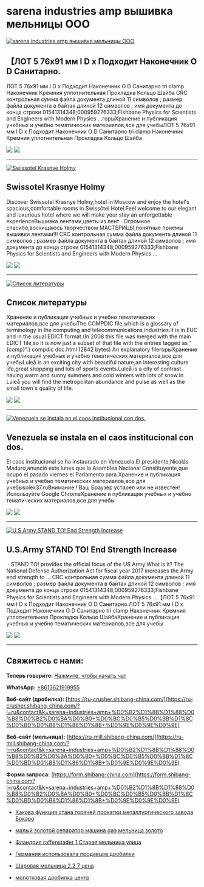 # sarena industries amp вышивка мельницы ООО

<a href="https://swt.shibang-china.com/?l=ru&img&k=sarena+industries+amp+%D0%B2%D1%8B%D1%88%D0%B8%D0%B2%D0%BA%D0%B0+%D0%BC%D0%B5%D0%BB%D1%8C%D0%BD%D0%B8%D1%86%D1%8B+%D0%9E%D0%9E%D0%9E" target="_blank">![sarena industries amp вышивка мельницы ООО](http://static.shibang-china.com/all-800x300/284.jpg)</a>

## 【ЛОТ 5 76x91 мм I D х Подходит Наконечник O D Санитарно.
ЛОТ 5 76x91 мм I D х Подходит Наконечник O D Санитарно tri clamp Наконечник Кремния уплотнительная Прокладка Кольцо Шайба CRC контрольная сумма файла документа длиной 11 символов ; размер файла документа в байтах длиной 12 символов ; имя документа до конца строки 01541314348;000959276333;Fishbane Physics for Scientists and Engineers with Modern Physics …горыХранение и публикация учебных и учебно тематических материалов,все для учебыЛОТ 5 76x91 мм I D х Подходит Наконечник O D Санитарно tri clamp Наконечник Кремния уплотнительная Прокладка Кольцо Шайба


<a href="https://whatsapp.shibangsoft.com/WhatsApp.php" target="_blank" title="WhatsApp">![](http://static.shibang-china.com/icon/whatsapp.png)</a> <a href="https://swt.shibang-china.com/?l=ru&icon&k=sarena+industries+amp+%D0%B2%D1%8B%D1%88%D0%B8%D0%B2%D0%BA%D0%B0+%D0%BC%D0%B5%D0%BB%D1%8C%D0%BD%D0%B8%D1%86%D1%8B+%D0%9E%D0%9E%D0%9E" target="_blank">![](http://static.shibang-china.com/icon/chat-ru.png)</a>

---

<a href="https://swt.shibang-china.com/?l=ru&img&k=sarena+industries+amp+%D0%B2%D1%8B%D1%88%D0%B8%D0%B2%D0%BA%D0%B0+%D0%BC%D0%B5%D0%BB%D1%8C%D0%BD%D0%B8%D1%86%D1%8B+%D0%9E%D0%9E%D0%9E" target="_blank">![Swissotel Krasnye Holmy](http://static.shibang-china.com/all-800x300/265.jpg)</a>

## Swissotel Krasnye Holmy
Discover Swissotel Krasnye Holmy,hotel in Moscow and enjoy the hotel's spacious,comfortable rooms in Swiss&#244;tel Hotel.Feel welcome to our elegant and luxurious hotel where we will make your stay an unforgettable experienceВышивка лентами,цветы из лент&nbsp;&#0183;&#32;Огромное спасибо,восхищаюсь творчеством МАСТЕРИЦЫ,понятные приемы вышивки лентами!!! CRC контрольная сумма файла документа длиной 11 символов ; размер файла документа в байтах длиной 12 символов ; имя документа до конца строки 01541314348;000959276333;Fishbane Physics for Scientists and Engineers with Modern Physics …


<a href="https://whatsapp.shibangsoft.com/WhatsApp.php" target="_blank" title="WhatsApp">![](http://static.shibang-china.com/icon/whatsapp.png)</a> <a href="https://swt.shibang-china.com/?l=ru&icon&k=sarena+industries+amp+%D0%B2%D1%8B%D1%88%D0%B8%D0%B2%D0%BA%D0%B0+%D0%BC%D0%B5%D0%BB%D1%8C%D0%BD%D0%B8%D1%86%D1%8B+%D0%9E%D0%9E%D0%9E" target="_blank">![](http://static.shibang-china.com/icon/chat-ru.png)</a>

---

<a href="https://swt.shibang-china.com/?l=ru&img&k=sarena+industries+amp+%D0%B2%D1%8B%D1%88%D0%B8%D0%B2%D0%BA%D0%B0+%D0%BC%D0%B5%D0%BB%D1%8C%D0%BD%D0%B8%D1%86%D1%8B+%D0%9E%D0%9E%D0%9E" target="_blank">![Список литературы](http://static.shibang-china.com/all-800x300/253.jpg)</a>

## Список литературы
Хранение и публикация учебных и учебно тематических материалов,все для учебыThe COMPDIC file,which is a glossary of terminology in the computing and telecommunications industries.It is in EUC and in the usual EDICT format.(In 2008 this file was merged with the main EDICT file,so it is now just a subset of that file with the entries tagged as &quot;{comp}&quot;.) compdic doc.html (2842 bytes) An explanatory fileгорыХранение и публикация учебных и учебно тематических материалов,все для учебыLule&#229; is an exciting city with beautiful nature,an interesting culture life,great shopping and lots of sports events.Lule&#229; is a city of contrast having warm and sunny summers and cold winters with lots of snow.In Lule&#229; you will find the metropolitan abundance and pulse as well as the small town&#180;s quality of life.


<a href="https://whatsapp.shibangsoft.com/WhatsApp.php" target="_blank" title="WhatsApp">![](http://static.shibang-china.com/icon/whatsapp.png)</a> <a href="https://swt.shibang-china.com/?l=ru&icon&k=sarena+industries+amp+%D0%B2%D1%8B%D1%88%D0%B8%D0%B2%D0%BA%D0%B0+%D0%BC%D0%B5%D0%BB%D1%8C%D0%BD%D0%B8%D1%86%D1%8B+%D0%9E%D0%9E%D0%9E" target="_blank">![](http://static.shibang-china.com/icon/chat-ru.png)</a>

---

<a href="https://swt.shibang-china.com/?l=ru&img&k=sarena+industries+amp+%D0%B2%D1%8B%D1%88%D0%B8%D0%B2%D0%BA%D0%B0+%D0%BC%D0%B5%D0%BB%D1%8C%D0%BD%D0%B8%D1%86%D1%8B+%D0%9E%D0%9E%D0%9E" target="_blank">![Venezuela se instala en el caos institucional con dos.](http://static.shibang-china.com/all-800x300/1143.jpg)</a>

## Venezuela se instala en el caos institucional con dos.
El caos institucional se ha instaurado en Venezuela.El presidente,Nicol&#225;s Maduro,anunci&#243; este lunes que la Asamblea Nacional Constituyente,que ocup&#243; el pasado viernes el Parlamento para.Хранение и публикация учебных и учебно тематических материалов,все для учебыsolex37.ruВнимание ! Ваш Браузер устарел или не известен! Используйте Google ChromeХранение и публикация учебных и учебно тематических материалов,все для учебы


<a href="https://whatsapp.shibangsoft.com/WhatsApp.php" target="_blank" title="WhatsApp">![](http://static.shibang-china.com/icon/whatsapp.png)</a> <a href="https://swt.shibang-china.com/?l=ru&icon&k=sarena+industries+amp+%D0%B2%D1%8B%D1%88%D0%B8%D0%B2%D0%BA%D0%B0+%D0%BC%D0%B5%D0%BB%D1%8C%D0%BD%D0%B8%D1%86%D1%8B+%D0%9E%D0%9E%D0%9E" target="_blank">![](http://static.shibang-china.com/icon/chat-ru.png)</a>

---

<a href="https://swt.shibang-china.com/?l=ru&img&k=sarena+industries+amp+%D0%B2%D1%8B%D1%88%D0%B8%D0%B2%D0%BA%D0%B0+%D0%BC%D0%B5%D0%BB%D1%8C%D0%BD%D0%B8%D1%86%D1%8B+%D0%9E%D0%9E%D0%9E" target="_blank">![U.S.Army STAND TO! End Strength Increase](http://static.shibang-china.com/all-800x300/1211.jpg)</a>

## U.S.Army STAND TO! End Strength Increase
&nbsp;&#0183;&#32;STAND TO! provides the official focus of the US Army.What is it? The National Defense Authorization Act for fiscal year 2017 increases the Army end strength to … CRC контрольная сумма файла документа длиной 11 символов ; размер файла документа в байтах длиной 12 символов ; имя документа до конца строки 01541314348;000959276333;Fishbane Physics for Scientists and Engineers with Modern Physics …【ЛОТ 5 76x91 мм I D х Подходит Наконечник O D Санитарно.ЛОТ 5 76x91 мм I D х Подходит Наконечник O D Санитарно tri clamp Наконечник Кремния уплотнительная Прокладка Кольцо ШайбаХранение и публикация учебных и учебно тематических материалов,все для учебы


<a href="https://whatsapp.shibangsoft.com/WhatsApp.php" target="_blank" title="WhatsApp">![](http://static.shibang-china.com/icon/whatsapp.png)</a> <a href="https://swt.shibang-china.com/?l=ru&icon&k=sarena+industries+amp+%D0%B2%D1%8B%D1%88%D0%B8%D0%B2%D0%BA%D0%B0+%D0%BC%D0%B5%D0%BB%D1%8C%D0%BD%D0%B8%D1%86%D1%8B+%D0%9E%D0%9E%D0%9E" target="_blank">![](http://static.shibang-china.com/icon/chat-ru.png)</a>

---
## Свяжитесь с нами:

**Теперь говорите:** [Нажмите, чтобы начать чат](https://swt.shibang-china.com?l=ru&contact&k=sarena+industries+amp+%D0%B2%D1%8B%D1%88%D0%B8%D0%B2%D0%BA%D0%B0+%D0%BC%D0%B5%D0%BB%D1%8C%D0%BD%D0%B8%D1%86%D1%8B+%D0%9E%D0%9E%D0%9E)

**WhatsApp:**  [+8613621919955](https://whatsapp.shibangsoft.com/WhatsApp.php)

**Веб-сайт (дробилка):** [https://ru-crusher.shibang-china.com/](https://ru-crusher.shibang-china.com/?l=ru&contact&k=sarena+industries+amp+%D0%B2%D1%8B%D1%88%D0%B8%D0%B2%D0%BA%D0%B0+%D0%BC%D0%B5%D0%BB%D1%8C%D0%BD%D0%B8%D1%86%D1%8B+%D0%9E%D0%9E%D0%9E)

**Веб-сайт (мельница):** [https://ru-mill.shibang-china.com/](https://ru-mill.shibang-china.com/?l=ru&contact&k=sarena+industries+amp+%D0%B2%D1%8B%D1%88%D0%B8%D0%B2%D0%BA%D0%B0+%D0%BC%D0%B5%D0%BB%D1%8C%D0%BD%D0%B8%D1%86%D1%8B+%D0%9E%D0%9E%D0%9E)

**Форма запроса:** [https://form.shibang-china.com](https://form.shibang-china.com?l=ru&contact&k=sarena+industries+amp+%D0%B2%D1%8B%D1%88%D0%B8%D0%B2%D0%BA%D0%B0+%D0%BC%D0%B5%D0%BB%D1%8C%D0%BD%D0%B8%D1%86%D1%8B+%D0%9E%D0%9E%D0%9E)

* [Какова функция стана горячей прокатки металлургического завода Бокаро](../123/%D0%9A%D0%B0%D0%BA%D0%BE%D0%B2%D0%B0%20%D1%84%D1%83%D0%BD%D0%BA%D1%86%D0%B8%D1%8F%20%D1%81%D1%82%D0%B0%D0%BD%D0%B0%20%D0%B3%D0%BE%D1%80%D1%8F%D1%87%D0%B5%D0%B9%20%D0%BF%D1%80%D0%BE%D0%BA%D0%B0%D1%82%D0%BA%D0%B8%20%D0%BC%D0%B5%D1%82%D0%B0%D0%BB%D0%BB%D1%83%D1%80%D0%B3%D0%B8%D1%87%D0%B5%D1%81%D0%BA%D0%BE%D0%B3%D0%BE%20%D0%B7%D0%B0%D0%B2%D0%BE%D0%B4%D0%B0%20%D0%91%D0%BE%D0%BA%D0%B0%D1%80%D0%BE.md)

* [малый золотой сепаратор машина оаэ мельница золото](../124/%D0%BC%D0%B0%D0%BB%D1%8B%D0%B9%20%D0%B7%D0%BE%D0%BB%D0%BE%D1%82%D0%BE%D0%B9%20%D1%81%D0%B5%D0%BF%D0%B0%D1%80%D0%B0%D1%82%D0%BE%D1%80%20%D0%BC%D0%B0%D1%88%D0%B8%D0%BD%D0%B0%20%D0%BE%D0%B0%D1%8D%20%D0%BC%D0%B5%D0%BB%D1%8C%D0%BD%D0%B8%D1%86%D0%B0%20%D0%B7%D0%BE%D0%BB%D0%BE%D1%82%D0%BE.md)

* [Фландрия raffenstader 1 Старая мельница улица](../125/%D0%A4%D0%BB%D0%B0%D0%BD%D0%B4%D1%80%D0%B8%D1%8F%20raffenstader%201%20%D0%A1%D1%82%D0%B0%D1%80%D0%B0%D1%8F%20%D0%BC%D0%B5%D0%BB%D1%8C%D0%BD%D0%B8%D1%86%D0%B0%20%D1%83%D0%BB%D0%B8%D1%86%D0%B0.md)

* [Германия использовала продавцов дробилки](../123/%D0%93%D0%B5%D1%80%D0%BC%D0%B0%D0%BD%D0%B8%D1%8F%20%D0%B8%D1%81%D0%BF%D0%BE%D0%BB%D1%8C%D0%B7%D0%BE%D0%B2%D0%B0%D0%BB%D0%B0%20%D0%BF%D1%80%D0%BE%D0%B4%D0%B0%D0%B2%D1%86%D0%BE%D0%B2%20%D0%B4%D1%80%D0%BE%D0%B1%D0%B8%D0%BB%D0%BA%D0%B8.md)

* [Шаровая мельница 2.2  7 цена](../123/%D0%A8%D0%B0%D1%80%D0%BE%D0%B2%D0%B0%D1%8F%20%D0%BC%D0%B5%D0%BB%D1%8C%D0%BD%D0%B8%D1%86%D0%B0%202.2%20%207%20%D1%86%D0%B5%D0%BD%D0%B0.md)

* [молотковая дробилка центр](../122/%D0%BC%D0%BE%D0%BB%D0%BE%D1%82%D0%BA%D0%BE%D0%B2%D0%B0%D1%8F%20%D0%B4%D1%80%D0%BE%D0%B1%D0%B8%D0%BB%D0%BA%D0%B0%20%D1%86%D0%B5%D0%BD%D1%82%D1%80.md)